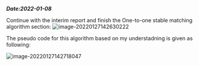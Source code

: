 ***Date:2022-01-08***

Continue with the interim report and finish the One-to-one stable matching algorithm section:
![image-20220127142630222](C:\Users\admin\AppData\Roaming\Typora\typora-user-images\image-20220127142630222.png)

The pseudo code for this algorithm based on my understadning is given as following:

![image-20220127142718047](C:\Users\admin\AppData\Roaming\Typora\typora-user-images\image-20220127142718047.png)


